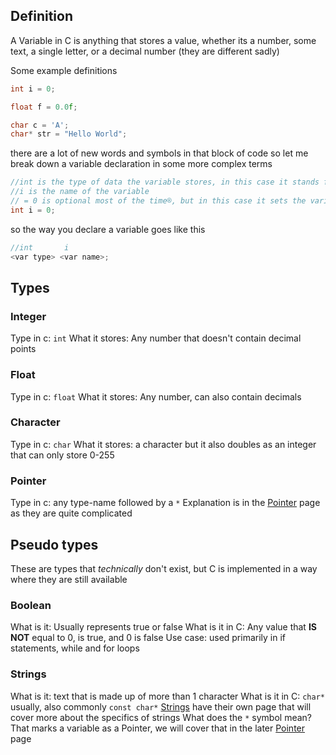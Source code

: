 ## Definition 
A Variable in C is anything that stores a value, whether its a number, some text, a single letter, or a decimal number (they are different sadly)

Some example definitions
```c
int i = 0;

float f = 0.0f;

char c = 'A';
char* str = "Hello World";

```

there are a lot of new words and symbols in that block of code so let me break down a variable declaration in some more complex terms
```c
//int is the type of data the variable stores, in this case it stands for integer
//i is the name of the variable
// = 0 is optional most of the time®, but in this case it sets the variable to 0 immediately
int i = 0;
```
so the way you declare a variable goes like this
```c
//int       i
<var type> <var name>;
```
## Types

### Integer
Type in c: `int`
What it stores: Any number that doesn't contain decimal points

### Float
Type in c: `float`
What it stores: Any number, can also contain decimals

### Character 
Type in c: `char`
What it stores: a character but it also doubles as an integer that can only store 0-255

### Pointer
Type in c: any type-name followed by a `*`
Explanation is in the [Pointer](./Pointers.md) page as they are quite complicated

## Pseudo types

These are types that *technically* don't exist, but C is implemented in a way where they are still available

### Boolean
What is it: Usually represents true or false
What is it in C: Any value that **IS NOT** equal to 0, is true, and 0 is false
Use case: used primarily in if statements, while and for loops

### Strings
What is it: text that is made up of more than 1 character
What is it in C: `char*` usually, also commonly `const char*` 
[Strings](/Ideas/Strings.md) have their own page that will cover more about the specifics of strings
What does the `*` symbol mean? That marks a variable as a Pointer, we will cover that in the later [Pointer](/Ideas/Pointers.md) page



